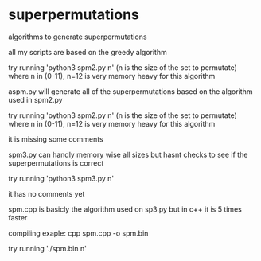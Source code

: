# superpermutations
algorithms to generate superpermutations

all my scripts are based on the greedy algorithm

try running 'python3 spm2.py n' (n is the size of the set to permutate) where n in (0-11), n=12 is very memory heavy for this algorithm

aspm.py will generate all of the superpermutations based on the algorithm used in spm2.py

try running 'python3 spm2.py n' (n is the size of the set to permutate) where n in (0-11), n=12 is very memory heavy for this algorithm

it is missing some comments

spm3.py can handly memory wise all sizes but hasnt checks to see if the superpermutations is correct

try running 'python3 spm3.py n'

it has no comments yet

spm.cpp is basicly the algorithm used on sp3.py but in c++ it is 5 times faster

compiling exaple: cpp spm.cpp -o spm.bin

try running './spm.bin n'
